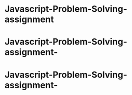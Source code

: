 # Javascript-Problem-Solving-assignment
# Javascript-Problem-Solving-assignment-
# Javascript-Problem-Solving-assignment-
